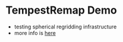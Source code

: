 # TempestRemap Demo
- testing spherical regridding infrastructure
- more info is [here](https://github.com/CliMA/ClimaCoupler.jl/blob/design-doc/docs/design-doc/regridding.md)